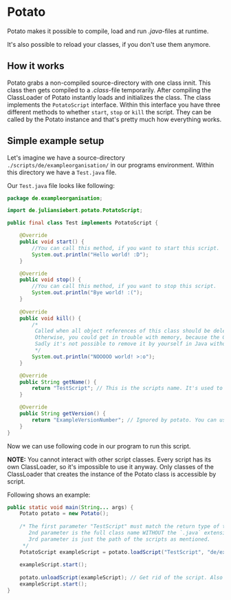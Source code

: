 # Potato
Potato makes it possible to compile, load and run *.java*-files at runtime.

It's also possible to reload your classes, if you don't use them anymore.

## How it works
Potato grabs a non-compiled source-directory with one class innit.
This class then gets compiled to a *.class*-file temporarily. 
After compiling the ClassLoader of Potato instantly loads
and initializes the class. The class implements the `PotatoScript` interface. 
Within this interface you have three different methods
to whether `start`, `stop` or `kill` the script. 
They can be called by the Potato instance and that's pretty much how everything works.

## Simple example setup
Let's imagine we have a source-directory `./scripts/de/exampleorganisation/` in our programs environment.
Within this directory we have a `Test.java` file.

Our `Test.java` file looks like following:

```java
package de.exampleorganisation;

import de.juliansiebert.potato.PotatoScript;

public final class Test implements PotatoScript {

    @Override
    public void start() {
        //You can call this method, if you want to start this script.
        System.out.println("Hello world! :D");
    }

    @Override
    public void stop() {
        //You can call this method, if you want to stop this script.
        System.out.println("Bye world! :(");
    }
    
    @Override
    public void kill() {
        /*
         Called when all object references of this class should be deleted. 
         Otherwise, you could get in trouble with memory, because the GC won't remove this instance.
         Sadly it's not possible to remove it by yourself in Java without a custom build JRE.
         */
        System.out.println("NOOOOO world! >:o");
    }

    @Override
    public String getName() {
        return "TestScript"; // This is the scripts name. It's used to identify this script. 
    }

    @Override
    public String getVersion() {
        return "ExampleVersionNumber"; // Ignored by potato. You can use it if you want to.
    }
}
```

Now we can use following code in our program to run this script.

**NOTE:** You cannot interact with other script classes. Every script has its own ClassLoader, so it's impossible to use it anyway.
Only classes of the ClassLoader that creates the instance of the Potato class is accessible by script. 

Following shows an example:

```java
public static void main(String... args) {
    Potato potato = new Potato();
    
    /* The first parameter "TestScript" must match the return type of the PotatoScript#getName method.
       2nd parameter is the full class name WITHOUT the `.java` extension.
       3rd parameter is just the path of the scripts as mentioned.
     */
    PotatoScript exampleScript = potato.loadScript("TestScript", "de/exampleorganisation/Test", "./scripts");
    
    exampleScript.start();
    
    potato.unloadScript(exampleScript); // Get rid of the script. Also calls the PotatoScript#kill method.
    exampleScript.start();
}
```